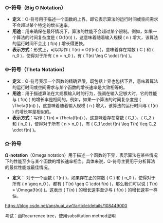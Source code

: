 ### O-符号（Big O Notation）
- **定义**：O-符号用于描述一个函数的上界，即它表示算法的运行时间或空间需求不会超过某个特定的增长速率。
- **用途**：用来确保在最坏情况下，算法的性能不会超过某个限制。例如，如果一个算法的时间复杂度是 \( O(f(n)) \)，这意味着随着输入规模 \( n \) 增大，该算法的运行时间不会比 \( f(n) \) 增长得更快。
- **表示方式**：形式上，可以写作 \( T(n) = O(f(n)) \)，意味着存在常数 \( C \) 和 \( n_0 \)，使得对于所有 \( n > n_0 \)，有 \( T(n) \leq C \cdot f(n) \)。

### Θ-符号（Theta Notation）
- **定义**：Θ-符号表示一个函数的精确界限，既包括上界也包括下界，意味着算法的运行时间或空间需求与某个函数的增长速率是大致相等的。
- **用途**：用于描述算法在大规模输入时的行为，强调在输入足够大时，它的性能与 \( f(n) \) 的增长率是相同的。例如，如果一个算法的时间复杂度是 \( \Theta(f(n)) \)，这意味着随着输入规模 \( n \) 增大，该算法的运行时间与 \( f(n) \) 的增长率是相似的。
- **表示方式**：写作 \( T(n) = \Theta(f(n)) \)，这意味着存在常数 \( C_1 \)、\( C_2 \) 和 \( n_0 \)，使得对于所有 \( n > n_0 \)，有 \( C_1 \cdot f(n) \leq T(n) \leq C_2 \cdot f(n) \)。

### **Ω-符号**

**Ω-notation**（Omega notation）用于描述一个函数的下界，表示算法在某些情况下的性能至少与某个函数的增长速率相当。具体来说，Ω-符号主要用于分析算法的最优性能或最佳情况。

- **定义**： 对于一个函数 \( T(n) \)，如果存在正的常数 \( C \) 和 \( n_0 \)，使得对于所有 \( n \geq n_0 \)，都有 \( T(n) \geq C \cdot f(n) \)，那么我们可以说 \( T(n) = \Omega(f(n)) \)。这表示 \( T(n) \) 的增长速率至少与 \( f(n) \) 的增长速率一样快。

https://blog.csdn.net/anshuai_aw1/article/details/108449000

考试：画Recurrence tree，使用substitution method证明